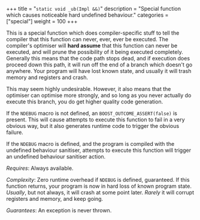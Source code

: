 +++
title = "`static void _ub(Impl &&)`"
description = "Special function which causes noticeable hard undefined behaviour."
categories = ["special"]
weight = 100
+++

This is a special function which does compiler-specific stuff to tell the compiler that this function can never, ever, ever be executed. The compiler's optimiser will **hard assume** that this function can never be executed, and will prune the possibility of it being executed completely. Generally this means that the code path stops dead, and if execution does proceed down this path, it will run off the end of a branch which doesn't go anywhere. Your program will have lost known state, and usually it will trash memory and registers and crash.

This may seem highly undesirable. However, it also means that the optimiser can optimise more strongly, and so long as you never actually do execute this branch, you do get higher quality code generation.

If the `NDEBUG` macro is not defined, an `BOOST_OUTCOME_ASSERT(false)` is present. This will cause attempts to execute this function to fail in a very obvious way, but it also generates runtime code to trigger the obvious failure.

If the `NDEBUG` macro is defined, and the program is compiled with the undefined behaviour sanitiser, attempts to execute this function will trigger an undefined behaviour sanitiser action.

*Requires*: Always available.

*Complexity*: Zero runtime overhead if `NDEBUG` is defined, guaranteed. If this function returns, your program is now in hard loss of known program state. *Usually*, but not always, it will crash at some point later. *Rarely* it will corrupt registers and memory, and keep going.

*Guarantees*: An exception is never thrown.
